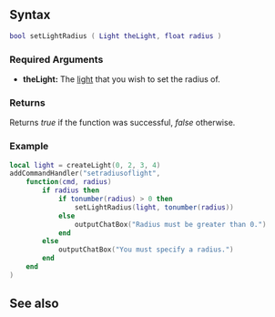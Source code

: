 Syntax
------

``` lua
bool setLightRadius ( Light theLight, float radius )
```

### Required Arguments

-   **theLight:** The [light](/Element/Light.md "wikilink") that you wish to set the radius of.

### Returns

Returns *true* if the function was successful, *false* otherwise.

### Example

``` Lua
local light = createLight(0, 2, 3, 4)
addCommandHandler("setradiusoflight",
    function(cmd, radius)
        if radius then
            if tonumber(radius) > 0 then
                setLightRadius(light, tonumber(radius))
            else
                outputChatBox("Radius must be greater than 0.")
            end
        else
            outputChatBox("You must specify a radius.")
        end
    end
)
```

See also
--------
